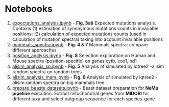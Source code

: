 # Notebooks

1. [expectations_analysis.ipynb](./expectations_analysis.ipynb) - **Fig. 3ab** Expected mutations analysis. Contains (1) estimation of synonymous mutations counts in invariable positions; (2) calculation of expected mutations counts (used in calculation of mutation spectra) taking into account invariable positions
2. [mammals_spectra.ipynb](./mammals_spectra.ipynb) - **Fig. 4 & 7** Mammals spectra: compare different approaches
3. [position_analysis.ipynb](./position_analysis.ipynb) - **Fig. 8** Selection exploration on Human and Mouse spectra (position-specific) on genes cytb, cox1, nd1
4. [alisim_analysis_sp.ipynb](./alisim_analysis_sp.ipynb) - **Fig. 5** Analysis of simulated by iqtree2 -alisim random spectra on random trees
5. [alisim_analysis_mam.ipynb](./alisim_analysis_mam.ipynb) - **Fig. 6** Analysis of simulated by iqtree2 -alisim random spectra on big mammals tree
6. [prepare_beasts_datasets.ipynb](./prepare_beasts_datasets.ipynb) - Beast dataset preparation for **NeMu pipeline** execution. Extract mitochondrial genes from **MIDORI** for different taxa and select outgroup sequence for each species-gene

